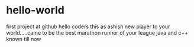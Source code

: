 # hello-world
first project at github
hello coders
this as ashish new player to your world.....came to be the best marathon runner of your league
java and c++ known till now
